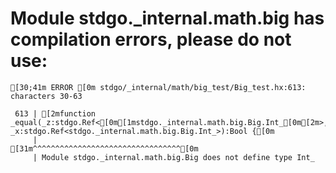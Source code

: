 # Module stdgo._internal.math.big has compilation errors, please do not use:
```
[30;41m ERROR [0m stdgo/_internal/math/big_test/Big_test.hx:613: characters 30-63

 613 | [2mfunction _equal(_z:stdgo.Ref<[0m[1mstdgo._internal.math.big.Big.Int_[0m[2m>, _x:stdgo.Ref<stdgo._internal.math.big.Big.Int_>):Bool {[0m
     |                              [31m^^^^^^^^^^^^^^^^^^^^^^^^^^^^^^^^^[0m
     | Module stdgo._internal.math.big.Big does not define type Int_


```

